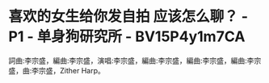 # 喜欢的女生给你发自拍 应该怎么聊？ - P1 - 单身狗研究所 - BV15P4y1m7CA

詞曲:李宗盛，編曲:李宗盛，演唱:李宗盛，編曲:李宗盛，編曲:李宗盛，編曲:李宗盛，曲:李宗盛，Zither Harp。

